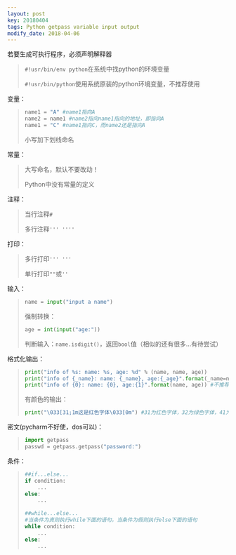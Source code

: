 ```yaml
---
layout: post
key: 20180404
tags: Python getpass variable input output
modify_date: 2018-04-06
---
```


<!--more-->

若要生成可执行程序，必须声明解释器

> `#!usr/bin/env python`在系统中找python的环境变量
>
> `#!usr/bin/python`使用系统原装的python环境变量，不推荐使用



变量：

> ```python
> name1 = "A" #name1指向A
> name2 = name1 #name2指向name1指向的地址，即指向A
> name1 = "C" #name1指向C，而name2还是指向A
> ```
>
> 小写加下划线命名

常量：

> 大写命名，默认不要改动！
>
> Python中没有常量的定义



注释：

> 当行注释`#`
>
> 多行注释`''' ''''`

打印：

> 多行打印`''' '''`
>
> 单行打印`""`或`''`



输入：

> ```python
> name = input("input a name")
> ```
>
> 强制转换：
>
> ```python
> age = int(input("age:"))
> ```
>
> 判断输入：`name.isdigit()`，返回`bool`值（相似的还有很多...有待尝试）

格式化输出：

> ```python
> print("info of %s: name: %s, age: %d" % (name, name, age))
> print("info of {_name}: name: {_name}, age:{_age}".format(_name=name, _age=age))
> print("info of {0}: name: {0}, age:{1}".format(name, age)) #不推荐
> ```
>
> 有颜色的输出：
>
> ```python
> print("\033[31;1m这是红色字体\033[0m") #31为红色字体，32为绿色字体，41为红色背景..
> ```



密文(pycharm不好使，dos可以)：

> ```python
> import getpass
> passwd = getpass.getpass("password:")
> ```



条件：

> ```python
> ##if...else...
> if condition:
>     ...
> else:
>     ...
>     
> ##while...else...
> #当条件为真则执行while下面的语句，当条件为假则执行else下面的语句
> while condition:
>     ...
> else:
>     ... 
> ```



